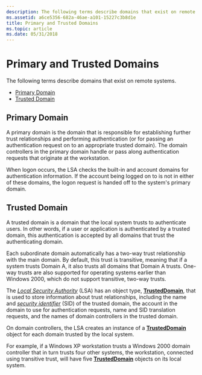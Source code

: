 ```yaml
---
description: The following terms describe domains that exist on remote systems.
ms.assetid: a6ce5356-682a-46ae-a101-15227c3b8d1e
title: Primary and Trusted Domains
ms.topic: article
ms.date: 05/31/2018
---
```


# Primary and Trusted Domains

The following terms describe domains that exist on remote systems.

-   [Primary Domain](#primary-domain)
-   [Trusted Domain](#primary-and-trusted-domains)

## Primary Domain

A primary domain is the domain that is responsible for establishing further trust relationships and performing authentication (or for passing an authentication request on to an appropriate trusted domain). The domain controllers in the primary domain handle or pass along authentication requests that originate at the workstation.

When logon occurs, the LSA checks the built-in and account domains for authentication information. If the account being logged on to is not in either of these domains, the logon request is handed off to the system's primary domain.

## Trusted Domain

A trusted domain is a domain that the local system trusts to authenticate users. In other words, if a user or application is authenticated by a trusted domain, this authentication is accepted by all domains that trust the authenticating domain.

Each subordinate domain automatically has a two-way trust relationship with the main domain. By default, this trust is transitive, meaning that if a system trusts Domain A, it also trusts all domains that Domain A trusts. One-way trusts are also supported for operating systems earlier than Windows 2000, which do not support transitive, two-way trusts.

The [*Local Security Authority*](/windows/desktop/SecGloss/l-gly) (LSA) has an object type, [**TrustedDomain**](the-trusteddomain-object-type.md), that is used to store information about trust relationships, including the name and [*security identifier*](/windows/desktop/SecGloss/s-gly) (SID) of the trusted domain, the account in the domain to use for authentication requests, name and SID translation requests, and the names of domain controllers in the trusted domain.

On domain controllers, the LSA creates an instance of a [**TrustedDomain**](the-trusteddomain-object-type.md) object for each domain trusted by the local system.

For example, if a Windows XP workstation trusts a Windows 2000 domain controller that in turn trusts four other systems, the workstation, connected using transitive trust, will have five [**TrustedDomain**](the-trusteddomain-object-type.md) objects on its local system.

 

 
